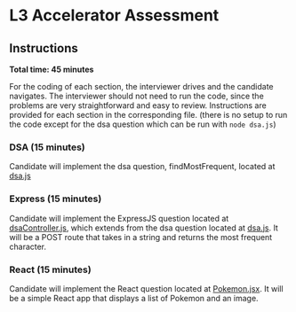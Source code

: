 # L3 Accelerator Assessment

## Instructions

**Total time: 45 minutes**

For the coding of each section, the interviewer drives and the candidate navigates. The interviewer should not need to run the code, since the problems are very straightforward and easy to review. Instructions are provided for each section in the corresponding file. (there is no setup to run the code except for the dsa question which can be run with `node dsa.js`)

### DSA (15 minutes)
Candidate will implement the dsa question, findMostFrequent, located at [dsa.js](dsa.js)

### Express (15 minutes)
Candidate will implement the ExpressJS question located at [dsaController.js](dsaController.js), which extends from the dsa question located at [dsa.js](dsa.js). It will be a POST route that takes in a string and returns the most frequent character.

### React (15 minutes)
Candidate will implement the React question located at [Pokemon.jsx](Pokemon.jsx). It will be a simple React app that displays a list of Pokemon and an image.

